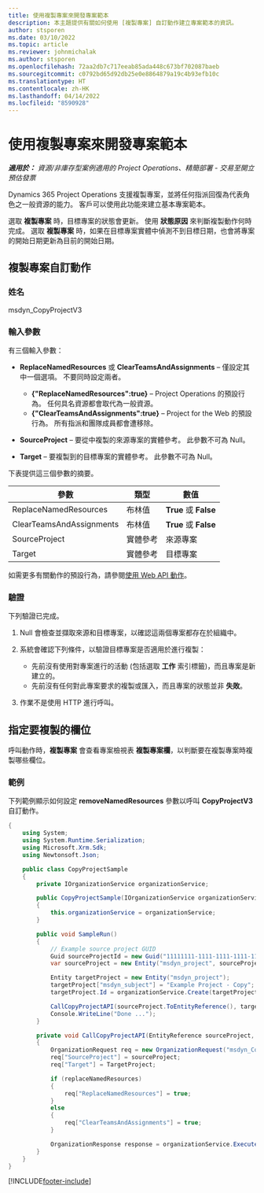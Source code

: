 ```yaml
---
title: 使用複製專案來開發專案範本
description: 本主題提供有關如何使用 [複製專案] 自訂動作建立專案範本的資訊。
author: stsporen
ms.date: 03/10/2022
ms.topic: article
ms.reviewer: johnmichalak
ms.author: stsporen
ms.openlocfilehash: 72aa2db7c717eeab85ada448c673bf702087baeb
ms.sourcegitcommit: c0792bd65d92db25e0e8864879a19c4b93efb10c
ms.translationtype: HT
ms.contentlocale: zh-HK
ms.lasthandoff: 04/14/2022
ms.locfileid: "8590928"
---
```

# <a name="develop-project-templates-with-copy-project"></a>使用複製專案來開發專案範本

_**適用於：** 資源/非庫存型案例適用的 Project Operations、精簡部署 - 交易至開立預估發票_

Dynamics 365 Project Operations 支援複製專案，並將任何指派回復為代表角色之一般資源的能力。 客戶可以使用此功能來建立基本專案範本。

選取 **複製專案** 時，目標專案的狀態會更新。 使用 **狀態原因** 來判斷複製動作何時完成。 選取 **複製專案** 時，如果在目標專案實體中偵測不到目標日期，也會將專案的開始日期更新為目前的開始日期。

## <a name="copy-project-custom-action"></a>複製專案自訂動作

### <a name="name"></a>姓名 

msdyn\_CopyProjectV3

### <a name="input-parameters"></a>輸入參數

有三個輸入參數：

- **ReplaceNamedResources** 或 **ClearTeamsAndAssignments** – 僅設定其中一個選項。 不要同時設定兩者。

    - **\{"ReplaceNamedResources":true\}** – Project Operations 的預設行為。 任何具名資源都會取代為一般資源。
    - **\{"ClearTeamsAndAssignments":true\}** – Project for the Web 的預設行為。 所有指派和團隊成員都會遭移除。

- **SourceProject** – 要從中複製的來源專案的實體參考。 此參數不可為 Null。
- **Target** – 要複製到的目標專案的實體參考。 此參數不可為 Null。

下表提供這三個參數的摘要。

| 參數                | 類型​             | 數值                 |
|--------------------------|------------------|-----------------------|
| ReplaceNamedResources    | 布林值          | **True** 或 **False** |
| ClearTeamsAndAssignments | 布林值          | **True** 或 **False** |
| SourceProject            | 實體參考 | 來源專案    |
| Target                   | 實體參考 | 目標專案    |

如需更多有關動作的預設行為，請參閱[使用 Web API 動作](/powerapps/developer/common-data-service/webapi/use-web-api-actions)。

### <a name="validations"></a>驗證

下列驗證已完成。

1. Null 會檢查並擷取來源和目標專案，以確認這兩個專案都存在於組織中。
2. 系統會確認下列條件，以驗證目標專案是否適用於進行複製：

    - 先前沒有使用對專案進行的活動 (包括選取 **工作** 索引標籤)，而且專案是新建立的。
    - 先前沒有任何對此專案要求的複製或匯入，而且專案的狀態並非 **失敗**。

3. 作業不是使用 HTTP 進行呼叫。

## <a name="specify-fields-to-copy"></a>指定要複製的欄位

呼叫動作時，**複製專案** 會查看專案檢視表 **複製專案欄**，以判斷要在複製專案時複製哪些欄位。

### <a name="example"></a>範例

下列範例顯示如何設定 **removeNamedResources** 參數以呼叫 **CopyProjectV3** 自訂動作。

```C#
{
    using System;
    using System.Runtime.Serialization;
    using Microsoft.Xrm.Sdk;
    using Newtonsoft.Json;

    public class CopyProjectSample
    {
        private IOrganizationService organizationService;

        public CopyProjectSample(IOrganizationService organizationService)
        {
            this.organizationService = organizationService;
        }

        public void SampleRun()
        {
            // Example source project GUID
            Guid sourceProjectId = new Guid("11111111-1111-1111-1111-111111111111");
            var sourceProject = new Entity("msdyn_project", sourceProjectId);

            Entity targetProject = new Entity("msdyn_project");
            targetProject["msdyn_subject"] = "Example Project - Copy";
            targetProject.Id = organizationService.Create(targetProject);

            CallCopyProjectAPI(sourceProject.ToEntityReference(), targetProject.ToEntityReference(), copyOption, true, false);
            Console.WriteLine("Done ...");
        }

        private void CallCopyProjectAPI(EntityReference sourceProject, EntityReference TargetProject, bool replaceNamedResources = true, bool clearTeamsAndAssignments = false)
        {
            OrganizationRequest req = new OrganizationRequest("msdyn_CopyProjectV3");
            req["SourceProject"] = sourceProject;
            req["Target"] = TargetProject;

            if (replaceNamedResources)
            {
                req["ReplaceNamedResources"] = true;
            }
            else
            {
                req["ClearTeamsAndAssignments"] = true;
            }

            OrganizationResponse response = organizationService.Execute(req);
        }
    }
}
```

[!INCLUDE[footer-include](../includes/footer-banner.md)]
